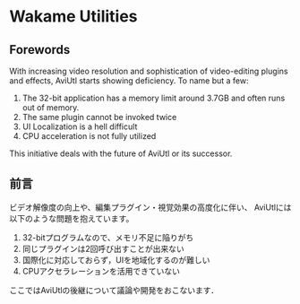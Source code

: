 # Wakame Utilities

## Forewords
  With increasing video resolution and sophistication of video-editing plugins and effects, AviUtl starts showing deficiency. To name but a few:
  1. The 32-bit application has a memory limit around 3.7GB and often runs out of memory. 
  2. The same plugin cannot be invoked twice
  3. UI Localization is a hell difficult
  4. CPU acceleration is not fully utilized

This initiative deals with the future of AviUtl or its successor.

## 前言

 ビデオ解像度の向上や、編集プラグイン・視覚効果の高度化に伴い、
AviUtlには以下のような問題を抱えています。

1. 32-bitプログラムなので、メモリ不足に陥りがち
2. 同じプラグインは2回呼び出すことが出来ない
3. 国際化に対応しておらず，UIを地域化するのが難しい
4. CPUアクセラレーションを活用できていない

ここではAviUtlの後継について議論や開発をおこないます．
